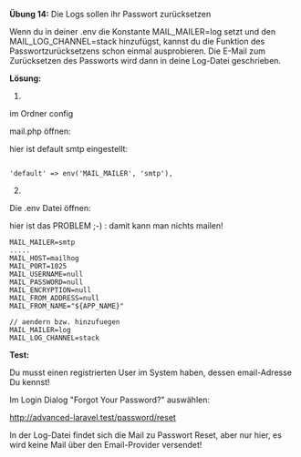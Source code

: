 **Übung 14:** Die Logs sollen ihr Passwort zurücksetzen

Wenn du in deiner .env die Konstante MAIL_MAILER=log setzt und den MAIL_LOG_CHANNEL=stack hinzufügst, kannst du die Funktion des Passwortzurücksetzens schon einmal ausprobieren. Die E-Mail zum Zurücksetzen des Passworts wird dann in deine Log-Datei geschrieben.

**Lösung:**

1. 

im Ordner config

mail.php öffnen:

hier ist default smtp eingestellt:

```

'default' => env('MAIL_MAILER', 'smtp'),

```

2.
Die .env Datei öffnen:

hier ist das PROBLEM ;-) : damit kann man nichts mailen!
```
MAIL_MAILER=smtp
.....
MAIL_HOST=mailhog
MAIL_PORT=1025
MAIL_USERNAME=null
MAIL_PASSWORD=null
MAIL_ENCRYPTION=null
MAIL_FROM_ADDRESS=null
MAIL_FROM_NAME="${APP_NAME}"
``` 

```
// aendern bzw. hinzufuegen
MAIL_MAILER=log
MAIL_LOG_CHANNEL=stack
```

**Test:**

Du musst einen registrierten User im System haben, dessen email-Adresse Du kennst!

Im Login Dialog "Forgot Your Password?" auswählen:

http://advanced-laravel.test/password/reset


In der Log-Datei findet sich die Mail zu Passwort Reset, aber nur hier,
es wird keine Mail über den Email-Provider versendet!


